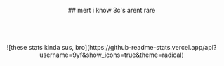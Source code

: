 <p align="center">
    ## mert
    i know 3c's arent rare <br /><br /><br /><br /><br />
    ![these stats kinda sus, bro](https://github-readme-stats.vercel.app/api?username=9yf&show_icons=true&theme=radical)
</p>
